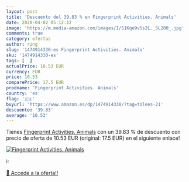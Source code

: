 ```yaml
---
layout: post
title: 'Descuento del 39.83 % en Fingerprint Activities. Animals'
date: 2020-04-02 05:12:12
image: 'https://m.media-amazon.com/images/I/51Kqe9v5s2L._SL200_.jpg'
comments: true
category: ofertas
author: ring
slug: '1474914330-es Fingerprint Activities. Animals'
sku: '1474914330-es'
tags: [  ]
actualPrice: 10.53 EUR
currency: EUR
price: 10.53
comparePrice: 17.5 EUR
prodname: 'Fingerprint Activities. Animals'
country: 'es'
flag: '🇪🇸'
buyurl: 'https://www.amazon.es/dp/1474914330/?tag=tolees-21'
descuento: '39.83'
average: '10.53'
---
```


Tienes [Fingerprint Activities. Animals](https://www.amazon.es/dp/1474914330/?tag=tolees-21) con un 39.83 % de descuento con precio de oferta de 10.53 EUR (original: 17.5 EUR) en el siguiente enlace!

[![Fingerprint Activities. Animals](https://m.media-amazon.com/images/I/51Kqe9v5s2L._SL200_.jpg)](https://www.amazon.es/dp/1474914330/?tag=tolees-21)

ℹ️:


[🛒 Accede a la oferta!!](https://www.amazon.es/dp/1474914330/?tag=tolees-21)
